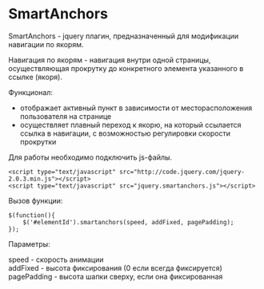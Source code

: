SmartAnchors
================

SmartAnchors - jquery плагин, предназначенный для модификации навигации по якорям.

Навигация по якорям - навигация внутри одной страницы, осуществляющая прокрутку до конкретного элемента указанного в ссылке (якоря).

Функционал:
- отображает активный пункт в зависимости от месторасположения пользователя на странице
- осуществляет плавный переход к якорю, на который ссылается ссылка в навигации, с возможностью регулировки скорости прокрутки


Для работы необходимо подключить js-файлы.
```
<script type="text/javascript" src="http://code.jquery.com/jquery-2.0.3.min.js"></script>
<script type="text/javascript" src="jquery.smartanchors.js"></script>
```

Вызов функции:
```
$(function(){
    $('#elementId').smartanchors(speed, addFixed, pagePadding);
});
```

Параметры:

speed - скорость анимации    
addFixed - высота фиксирования (0 если всегда фиксируется)   
pagePadding - высота шапки сверху, если она фиксированная
